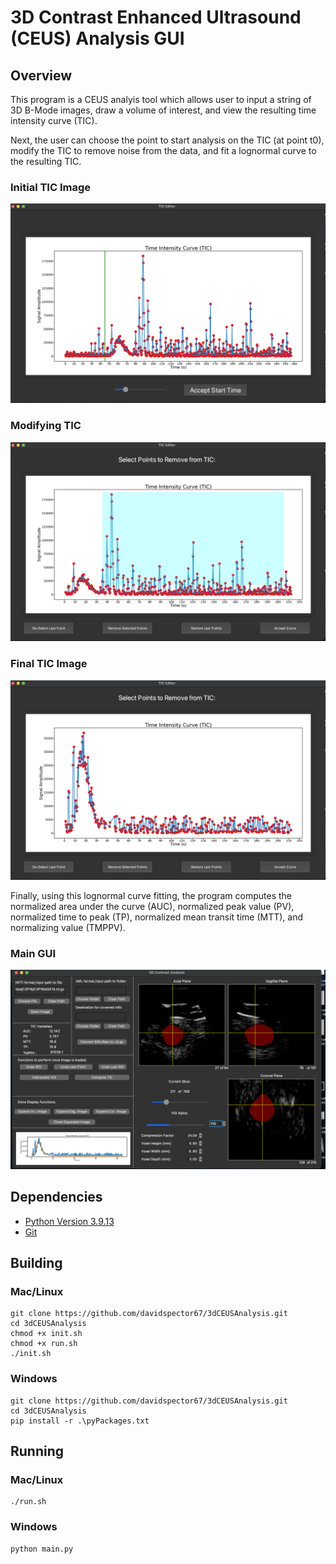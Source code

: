 # 3D Contrast Enhanced Ultrasound (CEUS) Analysis GUI

## Overview

This program is a CEUS analyis tool which allows user to input a string of 3D B-Mode images, draw a volume of interest, and view the resulting time intensity curve (TIC).

Next, the user can choose the point to start analysis on the TIC (at point t0), modify the TIC to remove noise from the data, and fit a lognormal curve to the resulting TIC.

### Initial TIC Image

![Initial TIC Image](images/initTICImage.png "Initial TIC Image")

### Modifying TIC

![Editing TIC Image](images/midTICImage.png "Modifying TIC Image")

### Final TIC Image

![Final TIC Image](images/finalTICImage.png "Final TIC Image")

Finally, using this lognormal curve fitting, the program computes the normalized area under the curve (AUC), normalized peak value (PV), normalized time to peak (TP), normalized mean transit time (MTT), and normalizing value (TMPPV).

### Main GUI

![Main GUI Image](images/imageGUI.png "Main GUI Image")

## Dependencies

* [Python Version 3.9.13](https://www.python.org/downloads/release/python-3913/)
* [Git](https://git-scm.com/downloads)

## Building

### Mac/Linux

```shell
git clone https://github.com/davidspector67/3dCEUSAnalysis.git
cd 3dCEUSAnalysis
chmod +x init.sh
chmod +x run.sh
./init.sh
```

### Windows

```shell
git clone https://github.com/davidspector67/3dCEUSAnalysis.git
cd 3dCEUSAnalysis
pip install -r .\pyPackages.txt
```

## Running

### Mac/Linux

```shell
./run.sh
```

### Windows

```shell
python main.py
```
